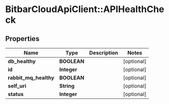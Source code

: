 # BitbarCloudApiClient::APIHealthCheck

## Properties
Name | Type | Description | Notes
------------ | ------------- | ------------- | -------------
**db_healthy** | **BOOLEAN** |  | [optional] 
**id** | **Integer** |  | [optional] 
**rabbit_mq_healthy** | **BOOLEAN** |  | [optional] 
**self_uri** | **String** |  | [optional] 
**status** | **Integer** |  | [optional] 


